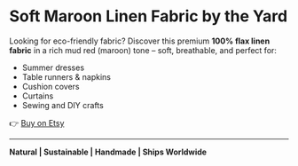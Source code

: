 # Soft Maroon Linen Fabric by the Yard

Looking for eco-friendly fabric? Discover this premium **100% flax linen fabric** in a rich mud red (maroon) tone – soft, breathable, and perfect for:

- Summer dresses
- Table runners & napkins
- Cushion covers
- Curtains
- Sewing and DIY crafts

👉 [Buy on Etsy](https://www.etsy.com/in-en/listing/4329803030/soft-linen-fabric-by-the-yard-best-flax?ref=shop_home_active_8)

---

**Natural | Sustainable | Handmade | Ships Worldwide**
